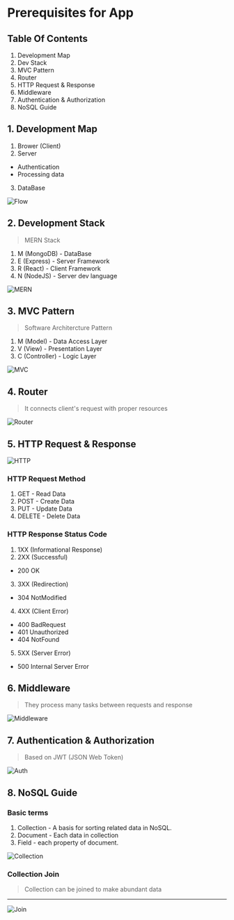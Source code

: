 # Prerequisites for App


## Table Of Contents
1. Development Map
2. Dev Stack
3. MVC Pattern
4. Router 
5. HTTP Request & Response
6. Middleware
7. Authentication & Authorization
8. NoSQL Guide


## 1. Development Map
1. Brower (Client)
2. Server 
- Authentication
- Processing data
3. DataBase

![Flow](/images/map.png)


## 2. Development Stack
> MERN Stack
1. M (MongoDB) - DataBase
2. E (Express) - Server Framework
3. R (React) - Client Framework
4. N (NodeJS) - Server dev language

![MERN](/images/MERN.png)


## 3. MVC Pattern
> Software Architercture Pattern

1. M (Model) - Data Access Layer
2. V (View) - Presentation Layer
3. C (Controller) - Logic Layer

![MVC](/images/mvc.png)


## 4. Router
> It connects client's request with proper resources

![Router](/images/router.png)


## 5. HTTP Request & Response
![HTTP](/images/client-server.png)

### HTTP Request Method
1. GET - Read Data
2. POST - Create Data
3. PUT - Update Data
4. DELETE - Delete Data

### HTTP Response Status Code
1. 1XX (Informational Response)
2. 2XX (Successful)
- 200 OK
3. 3XX (Redirection)
- 304 NotModified
4. 4XX (Client Error)
- 400 BadRequest
- 401 Unauthorized
- 404 NotFound
5. 5XX (Server Error)
- 500 Internal Server Error



## 6. Middleware
> They process many tasks between requests and response

![Middleware](/images/middleware.png)


## 7. Authentication & Authorization 
> Based on JWT (JSON Web Token)

![Auth](/images/auth_process.png)


## 8. NoSQL Guide

### Basic terms
1. Collection - A basis for sorting related data in NoSQL.
2. Document - Each data in collection
3. Field - each property of document.

![Collection](/images/no-sql.png)

### Collection Join
> Collection can be joined to make abundant data
---
![Join](/images/join.png)


